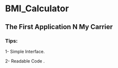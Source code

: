 # BMI_Calculator

## The First Application N My Carrier

### Tips:
1- Simple Interface.

2- Readable Code .
